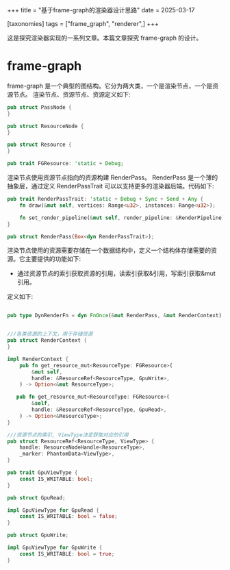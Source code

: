 +++
title = "基于frame-graph的渲染器设计思路"
date = 2025-03-17

[taxonomies]
tags = ["frame_graph", "renderer",]
+++

这是探究渲染器实现的一系列文章。本篇文章探究 frame-graph 的设计。

<!-- more -->

# frame-graph

frame-graph 是一个典型的图结构。它分为两大类，一个是渲染节点，一个是资源节点。
渲染节点、资源节点、资源定义如下:

```rust
pub struct PassNode {
}

pub struct ResourceNode {
}

pub struct Resource {
}

pub trait FGResource: 'static + Debug;

```

渲染节点使用资源节点指向的资源构建 RenderPass。
RenderPass 是一个薄的抽象层，通过定义 RenderPassTrait 可以以支持更多的渲染器后端。代码如下:

```rust
pub trait RenderPassTrait: 'static + Debug + Sync + Send + Any {
    fn draw(&mut self, vertices: Range<u32>, instances: Range<u32>);

    fn set_render_pipeline(&mut self, render_pipeline: &RenderPipeline);
}

pub struct RenderPass(Box<dyn RenderPassTrait>);

```

渲染节点使用的资源需要存储在一个数据结构中，定义一个结构体存储需要的资源。它主要提供的功能如下:

- 通过资源节点的索引获取资源的引用，读索引获取&引用，写索引获取&mut 引用。

定义如下:

```rust

pub type DynRenderFn = dyn FnOnce(&mut RenderPass, &mut RenderContext) -> Result<(), RendererError>;


///各类资源的上下文，用于存储资源
pub struct RenderContext {
}

impl RenderContext {
    pub fn get_resource_mut<ResourceType: FGResource>(
        &mut self,
        handle: &ResourceRef<ResourceType, GpuWrite>,
    ) -> Option<&mut ResourceType>;

   pub fn get_resource_mut<ResourceType: FGResource>(
        &self,
        handle: &ResourceRef<ResourceType, GpuRead>,
    ) -> Option<&ResourceType>;
}

///资源节点的索引, ViewType决定获取对应的引用
pub struct ResourceRef<ResourceType, ViewType> {
    handle: ResourceNodeHandle<ResourceType>,
    _marker: PhantomData<ViewType>,
}

pub trait GpuViewType {
    const IS_WRITABLE: bool;
}

pub struct GpuRead;

impl GpuViewType for GpuRead {
    const IS_WRITABLE: bool = false;
}

pub struct GpuWrite;

impl GpuViewType for GpuWrite {
    const IS_WRITABLE: bool = true;
}
```
